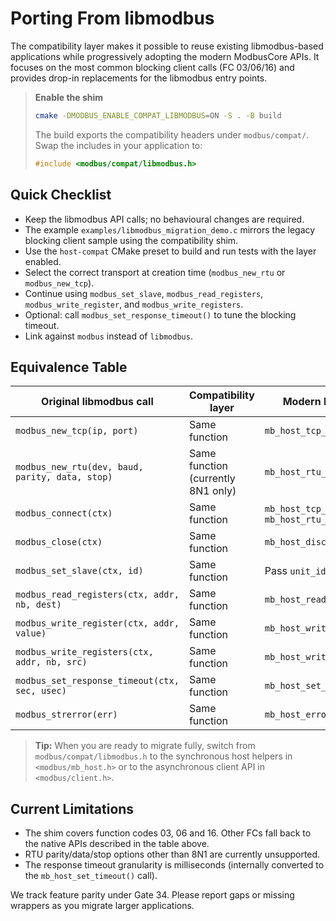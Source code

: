 # Porting From libmodbus

The compatibility layer makes it possible to reuse existing libmodbus-based
applications while progressively adopting the modern ModbusCore APIs.
It focuses on the most common blocking client calls (FC 03/06/16) and
provides drop-in replacements for the libmodbus entry points.

> **Enable the shim**
>
> ```bash
> cmake -DMODBUS_ENABLE_COMPAT_LIBMODBUS=ON -S . -B build
> ```
>
> The build exports the compatibility headers under
> `modbus/compat/`. Swap the includes in your application to:
>
> ```c
> #include <modbus/compat/libmodbus.h>
> ```

## Quick Checklist

- Keep the libmodbus API calls; no behavioural changes are required.
- The example `examples/libmodbus_migration_demo.c` mirrors the legacy
  blocking client sample using the compatibility shim.
- Use the `host-compat` CMake preset to build and run tests with the layer enabled.
- Select the correct transport at creation time (`modbus_new_rtu` or `modbus_new_tcp`).
- Continue using `modbus_set_slave`, `modbus_read_registers`,
  `modbus_write_register`, and `modbus_write_registers`.
- Optional: call `modbus_set_response_timeout()` to tune the blocking timeout.
- Link against `modbus` instead of `libmodbus`.

## Equivalence Table

| Original libmodbus call | Compatibility layer | Modern ModbusCore helper |
| --- | --- | --- |
| `modbus_new_tcp(ip, port)` | Same function | `mb_host_tcp_connect(host:port)` |
| `modbus_new_rtu(dev, baud, parity, data, stop)` | Same function (currently 8N1 only) | `mb_host_rtu_connect(device, baud)` |
| `modbus_connect(ctx)` | Same function | `mb_host_tcp_connect` / `mb_host_rtu_connect` |
| `modbus_close(ctx)` | Same function | `mb_host_disconnect()` |
| `modbus_set_slave(ctx, id)` | Same function | Pass `unit_id` to `mb_host_*` calls |
| `modbus_read_registers(ctx, addr, nb, dest)` | Same function | `mb_host_read_holding()` |
| `modbus_write_register(ctx, addr, value)` | Same function | `mb_host_write_single_register()` |
| `modbus_write_registers(ctx, addr, nb, src)` | Same function | `mb_host_write_multiple_registers()` |
| `modbus_set_response_timeout(ctx, sec, usec)` | Same function | `mb_host_set_timeout()` |
| `modbus_strerror(err)` | Same function | `mb_host_error_string()` |

> **Tip:** When you are ready to migrate fully, switch from
> `modbus/compat/libmodbus.h` to the synchronous host helpers in
> `<modbus/mb_host.h>` or to the asynchronous client API in
> `<modbus/client.h>`.

## Current Limitations

- The shim covers function codes 03, 06 and 16. Other FCs fall back to
  the native APIs described in the table above.
- RTU parity/data/stop options other than 8N1 are currently unsupported.
- The response timeout granularity is milliseconds (internally converted
  to the `mb_host_set_timeout()` call).

We track feature parity under Gate 34. Please report gaps or missing
wrappers as you migrate larger applications.
